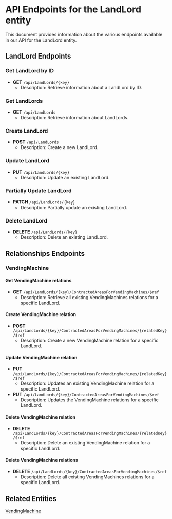 # API Endpoints for the LandLord entity

This document provides information about the various endpoints available in our API for the LandLord entity.

## LandLord Endpoints

### Get LandLord by ID
- **GET** `/api/LandLords/{key}`
  - Description: Retrieve information about a LandLord by ID.
  
### Get LandLords
- **GET** `/api/LandLords`
  - Description: Retrieve information about LandLords.

### Create LandLord
- **POST** `/api/LandLords`
  - Description: Create a new LandLord.

### Update LandLord
- **PUT** `/api/LandLords/{key}`
  - Description: Update an existing LandLord.

### Partially Update LandLord
- **PATCH** `/api/LandLords/{key}`
  - Description: Partially update an existing LandLord.
 
### Delete LandLord
- **DELETE** `/api/LandLords/{key}`
  - Description: Delete an existing LandLord.

## Relationships Endpoints

### VendingMachine

#### Get VendingMachine relations
- **GET** `/api/LandLords/{key}/ContractedAreasForVendingMachines/$ref`
  - Description: Retrieve all existing VendingMachines relations for a specific LandLord.
  
#### Create VendingMachine relation
- **POST** `/api/LandLords/{key}/ContractedAreasForVendingMachines/{relatedKey}/$ref`
  - Description: Create a new VendingMachine relation for a specific LandLord.
  
#### Update VendingMachine relation
- **PUT** `/api/LandLords/{key}/ContractedAreasForVendingMachines/{relatedKey}/$ref`
  - Description: Updates an existing VendingMachine relation for a specific LandLord.
- **PUT** `/api/LandLords/{key}/ContractedAreasForVendingMachines/$ref`
  - Description: Updates the VendingMachine relations for a specific LandLord.

#### Delete VendingMachine relation
- **DELETE** `/api/LandLords/{key}/ContractedAreasForVendingMachines/{relatedKey}/$ref`
  - Description: Delete an existing VendingMachine relation for a specific LandLord.

#### Delete VendingMachine relations
- **DELETE** `/api/LandLords/{key}/ContractedAreasForVendingMachines/$ref`
  - Description: Delete all existing VendingMachines relations for a specific LandLord.

## Related Entities

[VendingMachine](VendingMachineEndpoints.md)

